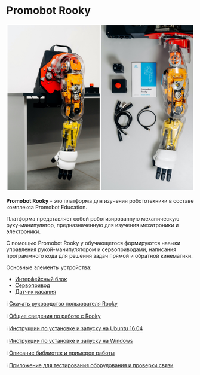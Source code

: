 # Promobot Rooky

![img](/Rooky/res/Rooky.jpg)

**Promobot Rooky** - это платформа для изучения робототехники в составе комплекса Promobot Education. 

Платформа представляет собой роботизированную механическую руку-манипулятор, предназначенную для изучения мехатроники и электроники. 

С помощью Promobot Rooky у обучающегося формируются навыки управления рукой-манипулятором и сервоприводами, написания программного кода для решения задач прямой и обратной кинематики.

Основные элементы устройства:
- [Интерфейсный блок](/Rooky/mainboard)
- [Сервопривод](/Rooky/servo)
- [Датчик касания](/Rooky/touch)

ℹ️ [Скачать руководство пользователя Rooky](/Rooky/Promobot_Rooky_manual_screen_spreads.pdf)

ℹ️ [Общие сведения по работе с Rooky](/Rooky/common_info)

ℹ️ [Инструкции по установке и запуску на Ubuntu 16.04](/Rooky/setup_common_ubuntu)

ℹ️ [Инструкции по установке и запуску на Windows](/Rooky/setup_common_windows)

ℹ️ [Описание библиотек и примеров работы](/Rooky/examples)

ℹ️ [Приложение для тестирования оборудования и проверки связи](/TestDevices)